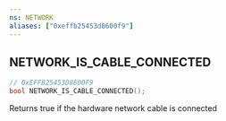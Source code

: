 ```yaml
---
ns: NETWORK
aliases: ["0xeffb25453d8600f9"]
---
```

## NETWORK_IS_CABLE_CONNECTED

```c
// 0xEFFB25453D8600F9
bool NETWORK_IS_CABLE_CONNECTED();
```

Returns true if the hardware network cable is connected

